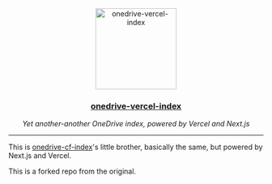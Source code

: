 <div align="center">
  <image src="./public/onedrive-vercel-index.png" alt="onedrive-vercel-index" width="160px" />
  <h3><a href="https://drive.spencerwoo.com">onedrive-vercel-index</a></h3>
  <em>Yet another-another OneDrive index, powered by Vercel and Next.js</em>
</div>

---

This is [onedrive-cf-index](https://github.com/spencerwooo/onedrive-cf-index)'s little brother, basically the same, but powered by Next.js and Vercel.

This is a forked repo from the original.
